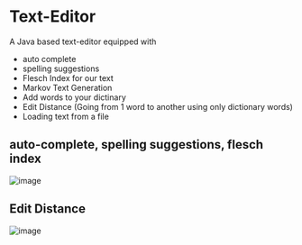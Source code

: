 # Text-Editor

A Java based text-editor equipped with

- auto complete
- spelling suggestions
- Flesch Index for our text
- Markov Text Generation
- Add words to your dictinary
- Edit Distance (Going from 1 word to another using only dictionary words)
- Loading text from a file

## auto-complete, spelling suggestions, flesch index
![image](https://user-images.githubusercontent.com/67475474/122094948-60a05280-ce2a-11eb-86db-0ca053afc48b.png)

## Edit Distance
![image](https://user-images.githubusercontent.com/67475474/122095313-d6a4b980-ce2a-11eb-87c7-b2fcadb0b22e.png)
